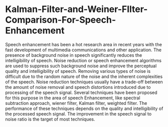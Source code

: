 # Kalman-Filter-and-Weiner-FIlter-Comparison-For-Speech-Enhancement
Speech enhancement has been a hot research area in recent years with the fast development of multimedia communications and other application. The presence of background noise in speech significantly reduces the intelligibility of speech. Noise reduction or speech enhancement algorithms are used to suppress such background noise and improve the perceptual quality and intelligibility of speech. Removing various types of noise is difficult due to the random nature of the noise and the inherent complexities of the speech. Noise reduction techniques usually have a trade-off between the amount of noise removal and speech distortions introduced due to processing of the speech signal. Several techniques have been proposed for this purpose in the area of speech Enhancement, like spectral subtraction approach, wiener filter, Kalman filter, weighted filter. The performance of these techniques depends on the quality and intelligibility of the processed speech signal. The improvement in the speech signal to noise ratio is the target of most techniques.
